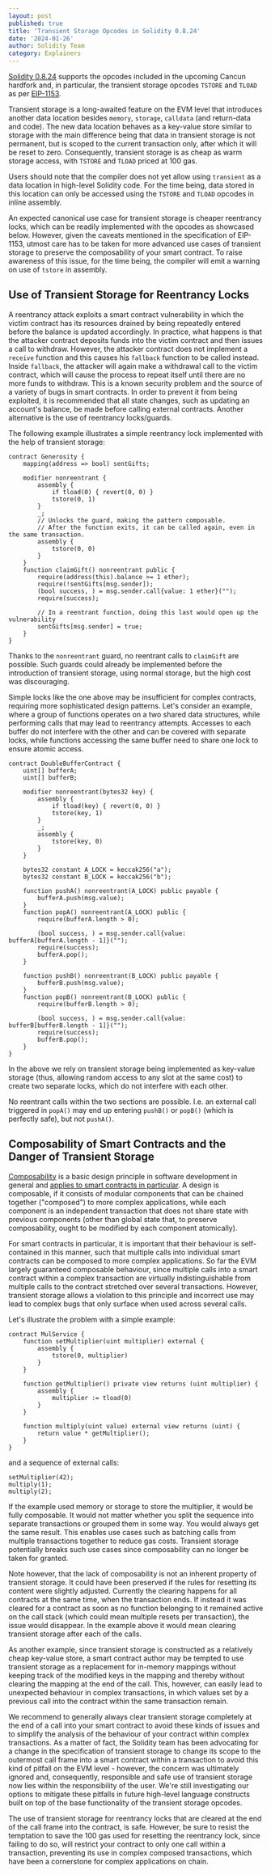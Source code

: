 ```yaml
---
layout: post
published: true
title: 'Transient Storage Opcodes in Solidity 0.8.24'
date: '2024-01-26'
author: Solidity Team
category: Explainers
---
```


[Solidity 0.8.24](https://soliditylang.org/blog/2024/01/26-solidity-0.8.24-release-announcement) supports the opcodes included in the upcoming Cancun hardfork and, in particular, the transient storage opcodes `TSTORE` and `TLOAD` as per [EIP-1153](https://eips.ethereum.org/EIPS/eip-1153).

Transient storage is a long-awaited feature on the EVM level that introduces another data location besides `memory`, `storage`, `calldata` (and return-data and code).
The new data location behaves as a key-value store similar to storage with the main difference being that data in transient storage is not permanent, but is scoped to the current transaction only, after which it will be reset to zero.
Consequently, transient storage is as cheap as warm storage access, with `TSTORE` and `TLOAD` priced at 100 gas.

Users should note that the compiler does not yet allow using `transient` as a data location in high-level Solidity code.
For the time being, data stored in this location can only be accessed using the `TSTORE` and `TLOAD` opcodes in inline assembly.

An expected canonical use case for transient storage is cheaper reentrancy locks, which can be readily implemented with the opcodes as showcased below.
However, given the caveats mentioned in the specification of EIP-1153, utmost care has to be taken for more advanced use cases of transient storage to preserve the composability of your smart contract.
To raise awareness of this issue, for the time being, the compiler will emit a warning on use of `tstore` in assembly.

## Use of Transient Storage for Reentrancy Locks

A reentrancy attack exploits a smart contract vulnerability in which the victim contract has its resources drained by being repeatedly entered before the balance is updated accordingly.
In practice, what happens is that the attacker contract deposits funds into the victim contract and then issues a call to withdraw.
However, the attacker contract does not implement a `receive` function and this causes his ``fallback`` function to be called instead.
Inside ``fallback``, the attacker will again make a withdrawal call to the victim contract, which will cause the process to repeat itself until there are no more funds to withdraw.
This is a known security problem and the source of a variety of bugs in smart contracts.
In order to prevent it from being exploited, it is recommended that all state changes, such as updating an account's balance, be made before calling external contracts.
Another alternative is the use of reentrancy locks/guards.

The following example illustrates a simple reentrancy lock implemented with the help of transient storage:

```solidity
contract Generosity {
    mapping(address => bool) sentGifts;

    modifier nonreentrant {
        assembly {
            if tload(0) { revert(0, 0) }
            tstore(0, 1)
        }
        _;
        // Unlocks the guard, making the pattern composable.
        // After the function exits, it can be called again, even in the same transaction.
        assembly {
            tstore(0, 0)
        }
    }
    function claimGift() nonreentrant public {
        require(address(this).balance >= 1 ether);
        require(!sentGifts[msg.sender]);
        (bool success, ) = msg.sender.call{value: 1 ether}("");
        require(success);

        // In a reentrant function, doing this last would open up the vulnerability
        sentGifts[msg.sender] = true;
    }
}
```

Thanks to the `nonreentrant` guard, no reentrant calls to `claimGift` are possible.
Such guards could already be implemented before the introduction of transient storage, using normal storage, but the high cost was discouraging.

Simple locks like the one above may be insufficient for complex contracts, requiring more sophisticated design patterns.
Let's consider an example, where a group of functions operates on a two shared data structures, while performing calls that may lead to reentrancy attempts.
Accesses to each buffer do not interfere with the other and can be covered with separate locks, while functions accessing the same buffer need to share one lock to ensure atomic access.

```solidity
contract DoubleBufferContract {
    uint[] bufferA;
    uint[] bufferB;

    modifier nonreentrant(bytes32 key) {
        assembly {
            if tload(key) { revert(0, 0) }
            tstore(key, 1)
        }
        _;
        assembly {
            tstore(key, 0)
        }
    }

    bytes32 constant A_LOCK = keccak256("a");
    bytes32 constant B_LOCK = keccak256("b");

    function pushA() nonreentrant(A_LOCK) public payable {
        bufferA.push(msg.value);
    }
    function popA() nonreentrant(A_LOCK) public {
        require(bufferA.length > 0);

        (bool success, ) = msg.sender.call{value: bufferA[bufferA.length - 1]}("");
        require(success);
        bufferA.pop();
    }

    function pushB() nonreentrant(B_LOCK) public payable {
        bufferB.push(msg.value);
    }
    function popB() nonreentrant(B_LOCK) public {
        require(bufferB.length > 0);

        (bool success, ) = msg.sender.call{value: bufferB[bufferB.length - 1]}("");
        require(success);
        bufferB.pop();
    }
}
```

In the above we rely on transient storage being implemented as key-value storage (thus, allowing random access to any slot at the same cost) to create two separate locks, which do not interfere with each other.

No reentrant calls within the two sections are possible. I.e. an external call triggered in `popA()` may end up entering `pushB()` or `popB()` (which is perfectly safe), but not `pushA()`.


## Composability of Smart Contracts and the Danger of Transient Storage

[Composability](https://en.wikipedia.org/wiki/Composability) is a basic design principle in software development in general and [applies to smart contracts in particular](https://ethereum.org/developers/docs/smart-contracts/composability).
A design is composable, if it consists of modular components that can be chained together ("composed") to more complex applications, while each component is an independent transaction that does not share state with previous components (other than global state that, to preserve composability, ought to be modified by each component atomically).

For smart contracts in particular, it is important that their behaviour is self-contained in this manner, such that multiple calls into individual smart contracts can be composed to more complex applications.
So far the EVM largely guaranteed composable behaviour, since multiple calls into a smart contract within a complex transaction are virtually indistinguishable from multiple calls to the contract stretched over several transactions.
However, transient storage allows a violation to this principle and incorrect use may lead to complex bugs that only surface when used across several calls.

Let's illustrate the problem with a simple example:

```solidity
contract MulService {
    function setMultiplier(uint multiplier) external {
        assembly {
            tstore(0, multiplier)
        }
    }

    function getMultiplier() private view returns (uint multiplier) {
        assembly {
            multiplier := tload(0)
        }
    }

    function multiply(uint value) external view returns (uint) {
        return value * getMultiplier();
    }
}
```

and a sequence of external calls:
```solidity
setMultiplier(42);
multiply(1);
multiply(2);
```

If the example used memory or storage to store the multiplier, it would be fully composable.
It would not matter whether you split the sequence into separate transactions or grouped them in some way.
You would always get the same result.
This enables use cases such as batching calls from multiple transactions together to reduce gas costs.
Transient storage potentially breaks such use cases since composability can no longer be taken for granted.

Note however, that the lack of composability is not an inherent property of transient storage.
It could have been preserved if the rules for resetting its content were slightly adjusted.
Currently the clearing happens for all contracts at the same time, when the transaction ends.
If instead it was cleared for a contract as soon as no function belonging to it remained active on the call stack (which could mean multiple resets per transaction), the issue would disappear.
In the example above it would mean clearing transient storage after each of the calls.

As another example, since transient storage is constructed as a relatively cheap key-value store, a smart contract author may be tempted to use transient storage as a replacement for in-memory mappings without keeping track of the modified keys in the mapping and thereby without clearing the mapping at the end of the call.
This, however, can easily lead to unexpected behaviour in complex transactions, in which values set by a previous call into the contract within the same transaction remain.

We recommend to generally always clear transient storage completely at the end of a call into your smart contract to avoid these kinds of issues and to simplify the analysis of the behaviour of your contract within complex transactions.
As a matter of fact, the Solidity team has been advocating for a change in the specification of transient storage to change its scope to the outermost call frame into a smart contract within a transaction to avoid this kind of pitfall on the EVM level - however, the concern was ultimately ignored and, consequently, responsible and safe use of transient storage now lies within the responsibility of the user.
We're still investigating our options to mitigate these pitfalls in future high-level language constructs built on top of the base functionality of the transient storage opcodes.

The use of transient storage for reentrancy locks that are cleared at the end of the call frame into the contract, is safe.
However, be sure to resist the temptation to save the 100 gas used for resetting the reentrancy lock, since failing to do so, will restrict your contract to only one call within a transaction, preventing its use in complex composed transactions, which have been a cornerstone for complex applications on chain.
